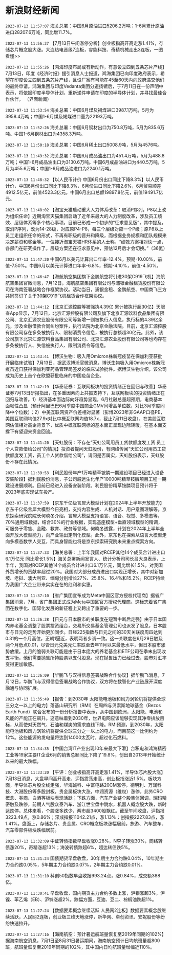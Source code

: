 # 新浪财经新闻
`2023-07-13 11:57:07` 海关总署：中国6月原油进口5206.2万吨；1-6月累计原油进口28207.6万吨，同比增11.7%。

`2023-07-13 11:56:37` 【7月13日午间涨停分析】创业板指高开高走涨1.41%，存储芯片概念股大涨。大连热电晋级7连板，睿能科技、奇精机械走出3连板，一图看懂>>

`2023-07-13 11:55:26` 【鸿海印度布局或有新动作，有意设立四到五条芯片产线】7月13日，印度《经济时报》援引消息人士报道，鸿海集团已向印度政府表示，希望在印度设立四到五条芯片产线，且设厂案有可能在45至60天内向政府递交他们的最终申请。鸿海集团与印度Vedanta集团分道扬镳后，于7月11日在一份声明中表示，将依据印度半导体计划，重新递件申请在印度的半导体计划，并寻找最佳合作伙伴。 （界面新闻）

`2023-07-13 11:53:54` 海关总署：中国6月煤及褐煤进口3987.1万吨，5月为3958.4万吨；中国1-6月煤及褐煤进口量为22193万吨。

`2023-07-13 11:52:26` 海关总署：中国6月钢材出口为750.8万吨，5月为835.6万吨。中国1-6月钢材出口为4358.3万吨。

`2023-07-13 11:50:18` 海关总署：中国6月稀土出口5008.9吨，5月为4576吨。

`2023-07-13 11:49:32` 海关总署：中国6月成品油出口为451.4万吨，5月为488.8万吨；中国1-6月成品油出口为3130.6万吨。中国6月成品油进口为440.5万吨，5月为455.6万吨；中国1-6月成品油进口为2240.1万吨。

`2023-07-13 11:48:32` 【以人民币计价 中国6月份出口同比下降8.3%】以人民币计价，中国6月份出口同比下降8.3%，6月份进口同比下降2.6%，6月贸易顺差4912.5亿元，前值4523.3亿元。中国6月出口总额19897.8亿元，前值19491.7亿元。

`2023-07-13 11:48:02` 【淘宝天猫启动重大人力体系改革：取消P序列，P8以上改为组织任命】近期淘宝天猫集团启动了近年来最大的人力制度改革，涉及员工绩效、层级体系等多个核心事项，目前已形成一个初步的“征求意见版”，其中提及，取消P序列，改为14-28级，对应原P4-P8，每三个层级对应一个P级；原P8以上员工走组织任命的形式，不再有职级的晋升和降级，而根据业务规模和团队规模来决定薪资和奖金等。一位接近淘宝天猫HR体系的人士称，“绩效方案相对快一点，各部门在研究操作了。层级方案还在征求意见中，预估12月后才会切换。”（36氪）

`2023-07-13 11:47:20` 中国6月以美元计算出口年率-12.4%，预期-10.00%，前值-7.50%。中国6月以美元计算进口年率-6.8%，预期-4.10%，前值-4.50%。

`2023-07-13 11:46:47` 【海航航空集团旗下金鹏航空将引进30架C919飞机】海航航空集团官微消息，7月12日，海航航空集团有限公司与浦银金融租赁股份有限公司在海南签署战略合作框架协议。活动当日，浦银金租、金鹏航空、中国商飞三方共同签订了关于30架C919飞机租赁合作框架协议。

`2023-07-13 11:44:12` 【北京汇源控股等被强执4.39亿 累计被执行超30亿】天眼查App显示，7月12日，北京汇源控股有限公司及旗下北京汇源饮料食品集团有限公司、北京汇源农业股份有限公司等新增一则被执行人信息，执行标的4.39亿余元，涉及金融借款合同纠纷案件，执行法院为北京金融法院。目前，北京汇源控股有限公司存在多条被执行人、限制消费令信息，被执行总额超30亿元。此外，该公司旗下北京汇源饮料食品集团有限公司、北京汇源农业股份有限公司等也均存在多条被执行人、失信被执行人、限制消费令等信息。

`2023-07-13 11:43:41` 【博沃生物：吸入用Omicron株新冠疫苗在保加利亚获批开展临床试验】7月13日，据武汉博沃官微消息，博沃生物吸入用Omicron株新冠疫苗近日获得保加利亚药品管理局签发的临床试验批件。据博沃生物介绍，该公司成为历史上首个在欧盟获批临床的中国疫苗企业。

`2023-07-13 11:42:19` 【华泰证券：互联网板块的投资情绪正在回归与改善】华泰证券7月13日研报指出，在多重因素向上共振支持下，互联网板块的投资情绪正在回归与改善。1）经济基本面边际向好趋势显现，6月社融总量超预期，电商基本面韧性凸显（预计阿里巴巴6月季度中国商业GMV同增高单位数，对比3月季度同降中个位数）；2）中美互联网资产价差相对显著（彭博2023年非GAAP口径PE，美国互联网均值27.9x对比中概互联网均值18.7x，截止7月11日收盘），在美股互联网估值相对高企背景下，优质中概互联网标的基本面正呈现边际转暖，在基本面支撑下有望迎来资金回流。

`2023-07-13 11:41:20` 【天虹股份：不存在“天虹公司用员工贷款额度发工资 员工个人贷款借给公司”的情况】投资者提问天虹股份，有网络传闻“天虹公司用员工贷款额度发工资，员工个人贷款借给公司”，请问是否属实，天虹股份表示，天虹股份不存在此情况。

`2023-07-13 11:39:53` 【利民股份年产1万吨精草铵膦一期建设项目已经进入设备安装阶段】据利民股份消息，子公司威远生化年产10000吨精草铵膦项目工程一期建设进展顺利。目前已经进入设备安装阶段。利民股份精草铵膦项目预计将于2023年底实现试车投产。

`2023-07-13 11:37:59` 【京东千亿级言犀大模型计划在2024年上半年开放能力】京东千亿级言犀大模型今日亮相，支持内容生成、人机对话、用户意图理解等。京东探索研究院院长何晓冬介绍，言犀大模型支持语言、语音、视觉、多模态等，70%通用域数据，结合30%的行业数据，实现基座模型+垂直领域模型的精调，可服务于零售、金融、教育、政务等领域。何晓冬透露，计划在2024年上半年全面开放大模型能力，向产业输出定制化模型。此外，京东也在探索从语言大模型走向多模态数字人交互，而具身智能也将是京东探索研究院未来重点探索方向。

`2023-07-13 11:37:33` 【海关总署：上半年我国对RCEP其他14个成员合计进出口6.1万亿元 同比增长1.5%】海关总署新闻发言人、统计分析司司长吕大良表示，上半年，我国对RCEP其他14个成员合计进出口6.1万亿元，同比增长1.5%，对我国外贸增长的贡献率超过20%。我国对大部分成员进出口实现正增长，其中对新加坡、老挝、澳大利亚、缅甸分别增长27%、25.8%、16.4%和15.2%。RCEP持续为我国广大企业带来实实在在的红利和实惠。

`2023-07-13 11:37:10` 【省广集团宣布成为Meta中国区官方授权代理商】据省广集团消息，7月，省广集团正式成为Meta中国区官方授权代理商。这标志着省广集团在数字化、国际化发展的新征程上又跨出了重要的一步。

`2023-07-13 11:36:38` 【日元与日本股市的关联度在短暂中断后走强】由于日本国内养老基金调整了股票投资组合，交易所交易基金管理公司也派发了股息，日本股市与日元的走势开始更加同步。日经225指数与日元之间的30天关联度周四达到0.31的一个月高位，正朝1逼近，表明两者步调一致。这一关联度在6月29日触及两个月低点0.01，尽管日元兑美元汇率跌至去年11月以来最低水平，但日本股市涨势放缓。上月的脆弱关联可能是由于日本庞大的养老基金和ETF公司在季末出现收支平衡，他们需要抛售所持股票以支付股息。现在抛售压力已经过去，股市对汇率变得更加敏感。

`2023-07-13 11:36:09` 【华鹏飞与汉得信息签署战略合作协议】据华鹏飞消息，7月12日，华鹏飞与汉得信息签署战略合作协议，双方将在数智化产业链展开深度融通与协同扩展。

`2023-07-13 11:35:49` 【报告：到2030年 太阳能电池板和风力涡轮机将提供全球三分之一以上的电力】落基山研究所（RMI）在周四与贝索斯地球基金（Bezos Earth Fund）联合发布的一份分析报告中表示，从中国到欧洲，太阳能、电池和风能的产能正在飙升。这意味着到2030年，世界电网应该能够实现其净零排放目标，从而使对天然气、石油和煤炭的需求直线下降。RMI预测，到2030年，太阳能电池板和风力涡轮机将提供全球三分之一以上的电力，而目前这一比例约为12%。这些能源的发电量将达到14000太瓦时，超过化石燃料。

`2023-07-13 11:34:35` 【中国台湾IT产业出现10年来最大下滑】台积电和鸿海精密工业等19家主要IT企业6月的销售总额同比下降了19.8%，创出自2013年开始统计以来的最大跌幅。

`2023-07-13 11:33:20` 【午评：创业板指高开高走涨1.41%，半导体芯片股大涨】7月13日消息，大盘早间高开高走，沪指震荡走高，创业板指涨近1.5%。板块方面，半导体芯片股全线走强，华海诚科、中富电路20CM涨停，德明利、万润科技、大港股份等多股封板，贵金属板块大涨，中润资源（维权）涨停，此外CRO概念、券商、白酒等板块表现活跃；下跌方面，汽车产业链个股集体回调，瑞玛精密触及跌停，前期人气股众泰汽车、浙江世宝盘中跳水，机器人概念股大跌，新时达跌停。总体来看，个股涨多跌少，两市超3400股飘红。截至午间收盘，沪指报3223.49点，涨0.86%；深成指报11042.21点，涨1.13%；创指报2227.83点，涨1.41%。盘面上，存储芯片、贵金属、CRO概念板块涨幅居前，旅游、汽车整车、汽车零部件板块跌幅居前。

`2023-07-13 11:32:09` 中证转债指数早盘收涨0.28%，N李子转涨30%，商络转债涨20%，奇精涨超13%；海波转债跌超6%，超达转债跌5%。

`2023-07-13 11:31:24` 国债期货早盘收盘，30年期主力合约跌0.04%，10年期主力合约跌0.05%，5年期主力合约跌0.07%，2年期主力合约跌0.01%。

`2023-07-13 11:31:10` 科创50指数早盘收报993.24点，涨0.84%，成交额388亿。

`2023-07-13 11:30:41` 早盘收盘，国内期货主力合约多数上涨，沪银涨超3%，沪镍、苯乙烯（EB）、沪锌涨超2%。跌幅方面，豆油、豆二、棕榈油跌超1%。

`2023-07-13 11:27:24` 【数据要素概念继续活跃 人民网2连板】数据要素概念股继续活跃，人民网2连板，创业板三维天地涨停，新华网、卓创资讯、安妮股份等纷纷快速拉升。

`2023-07-13 11:27:16` 【海南航空：预计暑运航班量恢复至2019年同期的102%】据海南航空消息，7月1日至8月31日暑运期间，海南航空预计日均航班量超800班，航班量恢复至2019年同期的102%，其中国内日均航班量增幅近110%。


